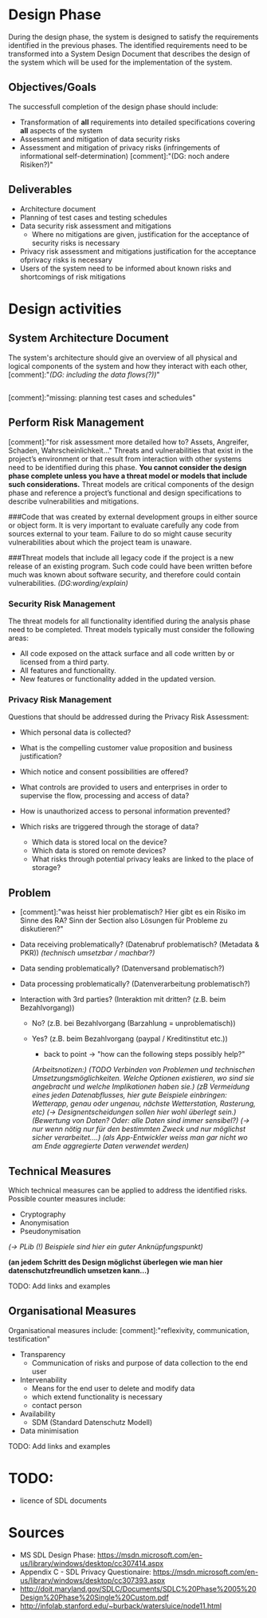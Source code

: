 # Design Phase

During the design phase, the system is designed to satisfy the requirements identified in the previous phases.
The identified requirements need to be transformed into a System Design Document that describes the design of the system which will be used for the implementation of the system.

## Objectives/Goals

The successfull completion of the design phase should include:

* Transformation of **all** requirements into detailed specifications covering **all** aspects of the system
* Assessment and mitigation of data security risks
* Assessment and mitigation of privacy risks (infringements of informational self-determination)
[comment]:"(DG: noch andere Risiken?)"

## Deliverables

* Architecture document
* Planning of test cases and testing schedules
* Data security risk assessment and mitigations
  * Where no mitigations are given, justification for the acceptance of security risks is necessary
* Privacy risk assessment and mitigations justification for the acceptance ofprivacy risks is necessary
* Users of the system need to be informed about known risks and shortcomings of risk mitigations

# Design activities 

## System Architecture Document
The system's architecture should give an overview of all physical and logical components of the system and how they interact with each other,
[comment]:"*(DG: including the data flows(?))*"

##
[comment]:"missing: planning test cases and schedules"

## Perform Risk Management
[comment]:"for risk assessment more detailed how to? Assets, Angreifer, Schaden, Wahrscheinlichkeit..."
Threats and vulnerabilities that exist in the project’s environment or that result from interaction with other systems need to be identified during this phase.
**You cannot consider the design phase complete unless you have a threat model or models that include such considerations.** Threat models are critical components of the design phase and reference a project’s functional and design specifications to describe vulnerabilities and mitigations.

###Code that was created by external development groups in either source or object form.
It is very important to evaluate carefully any code from sources external to your team. Failure to do so might cause security vulnerabilities about which the project team is unaware.

###Threat models that include all legacy code if the project is a new release of an existing program.
Such code could have been written before much was known about software security, and therefore could contain vulnerabilities.
*(DG:wording/explain)*

### Security Risk Management
The threat models for all functionality identified during the analysis phase need to be completed. Threat models typically must consider the following areas:

* All code exposed on the attack surface and all code written by or licensed from a third party.
* All features and functionality.
* New features or functionality added in the updated version.

### Privacy Risk Management

Questions that should be addressed during the Privacy Risk Assessment:

* Which personal data is collected?
* What is the compelling customer value proposition and business justification?
* Which notice and consent possibilities are offered?
* What controls are provided to users and enterprises in order to supervise the flow, processing and access of data?
* How is unauthorized access to personal information prevented?

* Which risks are triggered through the storage of data?
  * Which data is stored local on the device?
  * Which data is stored on remote devices?
  * What risks through potential privacy leaks are linked to the place of storage?

## Problem

* [comment]:"was heisst hier problematisch? Hier gibt es ein Risiko im Sinne des RA? Sinn der Section also Lösungen für Probleme zu diskutieren?"


* Data receiving problematically? (Datenabruf problematisch? (Metadata & PKR))
*(technisch umsetzbar / machbar?)*

* Data sending problematically? (Datenversand problematisch?)

* Data processing problematically? (Datenverarbeitung problematisch?)

* Interaction with 3rd parties? (Interaktion mit dritten? (z.B. beim Bezahlvorgang))
  * No? (z.B. bei Bezahlvorgang (Barzahlung = unproblematisch))
  * Yes? (z.B. beim Bezahlvorgang (paypal / Kreditinstitut etc.))
    * back to point -> "how can the following steps possibly help?"

    *(Arbeitsnotizen:)*
*(TODO Verbinden von Problemen und technischen Umsetzungsmöglichkeiten. Welche Optionen existieren, wo sind sie angebracht und welche Implikationen haben sie.)*
*(zB Vermeidung eines jeden Datenabflusses, hier gute Beispiele einbringen: Wetterapp, genau oder ungenau, nächste Wetterstation, Rasterung, etc)*
*(-> Designentscheidungen sollen hier wohl überlegt sein.)*
*(Bewertung von Daten? Oder: alle Daten sind immer sensibel?)*
*(-> nur wenn nötig nur für den bestimmten Zweck und nur möglichst sicher verarbeitet....)*
*(als App-Entwickler weiss man gar nicht wo am Ende aggregierte Daten verwendet werden)*

## Technical Measures
Which technical measures can be applied to address the identified risks.
Possible counter measures include:

* Cryptography
* Anonymisation
* Pseudonymisation

*(-> PLib (!) Beispiele sind hier ein guter Anknüpfungspunkt)*

**(an jedem Schritt des Design möglichst überlegen wie man hier datenschutzfreundlich umsetzen kann...)**

TODO: Add links and examples

## Organisational Measures
Organisational measures include:
[comment]:"reflexivity, communication, testification"
* Transparency
  * Communication of risks and purpose of data collection to the end user
* Intervenability
  * Means for the end user to delete and modify data
  * which extend functionality is necessary
  * contact person
* Availability
  * SDM (Standard Datenschutz Modell)
* Data minimisation

TODO: Add links and examples

# TODO:
* licence of SDL documents

# Sources
* MS SDL Design Phase: https://msdn.microsoft.com/en-us/library/windows/desktop/cc307414.aspx
* Appendix C - SDL Privacy Questionaire: https://msdn.microsoft.com/en-us/library/windows/desktop/cc307393.aspx
* http://doit.maryland.gov/SDLC/Documents/SDLC%20Phase%2005%20Design%20Phase%20Single%20Custom.pdf
* http://infolab.stanford.edu/~burback/watersluice/node11.html
